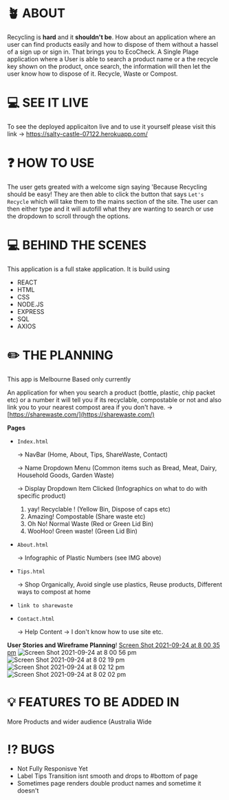  
# 🪴 ABOUT 
Recycling is **hard** and it **shouldn't be**. How about an application where an user can find products easily and how to dispose of them without a hassel of a sign up or sign in. That brings you to EcoCheck. A Single Plage application where a User is able to search a product name or a the recycle key shown on the product, once search, the information will then let the user know how to dispose of it. Recycle, Waste or Compost. 


# 💻  SEE IT LIVE

To see the deployed applicaiton live and to use it yourself please visit this link → 
https://salty-castle-07122.herokuapp.com/


# ❓ HOW TO USE

The user gets greated with a welcome sign saying 'Because Recycling should be easy! They are then able to click the button that says `Let's Recycle`  which will take them to the mains section of the site. The user can then either type and it will autofill what they are wanting to search or use the dropdown to scroll through the options.

 
# 💻 BEHIND THE SCENES

This application is a full stake application. It is build using 

- REACT
- HTML
- CSS
- NODE.JS
- EXPRESS
- SQL
- AXIOS

  
# ✏️ THE PLANNING

This app is Melbourne Based only currently 

An application for when you search a product (bottle, plastic, chip packet etc) or a number it will tell you if its recyclable, compostable or not and also link you to your nearest compost area if you don't have. → [https://sharewaste.com/](https://sharewaste.com/)

**Pages** 

- `Index.html`

    → NavBar (Home, About, Tips, ShareWaste, Contact)

    → Name Dropdown Menu (Common items such as Bread, Meat, Dairy, Household Goods, Garden Waste) 

    → Display Dropdown Item Clicked (Infographics on what to do with specific product) 

    1. yay! Recyclable ! (Yellow Bin, Dispose of caps etc) 
    2. Amazing! Compostable (Share waste etc)
    3. Oh No! Normal Waste (Red or Green Lid Bin) 
    4.  WooHoo! Green waste! (Green Lid Bin)
- `About.html`

    → Infographic of Plastic Numbers (see IMG above)

- `Tips.html`

    → Shop Organically, Avoid single use plastics, Reuse products, Different ways to compost at home 

- `link to sharewaste`
- `Contact.html`

    → Help Content → I don't know how to use site etc. 

**User Stories and Wireframe Planning**!
[Screen Shot 2021-09-24 at 8 00 35 pm](https://user-images.githubusercontent.com/81345558/134656909-d900ba3f-7612-4b98-8aac-bd2a5d45a960.png)
![Screen Shot 2021-09-24 at 8 00 56 pm](https://user-images.githubusercontent.com/81345558/134656898-688b638d-fb56-466a-8cd1-128455af922f.png)
![Screen Shot 2021-09-24 at 8 02 19 pm](https://user-images.githubusercontent.com/81345558/134657013-cee99277-cd01-4f0e-ae62-814a6d4943b3.png)
![Screen Shot 2021-09-24 at 8 02 12 pm](https://user-images.githubusercontent.com/81345558/134657022-c4144fc7-492b-4d7f-b43c-374d2892f75a.png)
![Screen Shot 2021-09-24 at 8 02 02 pm](https://user-images.githubusercontent.com/81345558/134657030-90582c8e-47f7-4d5b-99da-ec16856b08c4.png)


# 💡 FEATURES TO BE ADDED IN

More Products and wider audience (Australia Wide


# ⁉️ BUGS

- Not Fully Responisve Yet
- Label Tips Transition isnt smooth and drops to #bottom of page
- Sometimes page renders double product names and sometime it doesn't

